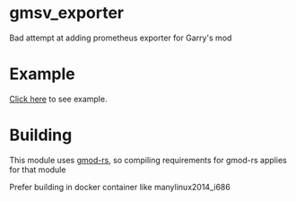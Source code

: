 # gmsv_exporter

Bad attempt at adding prometheus exporter for Garry's mod

# Example

[Click here](https://github.com/deinferno/gmsv_exporter/tree/master/example/example.lua) to see example.

# Building

This module uses [gmod-rs](https://github.com/WilliamVenner/gmod-rs), so compiling requirements for gmod-rs applies for that module

Prefer building in docker container like manylinux2014_i686
